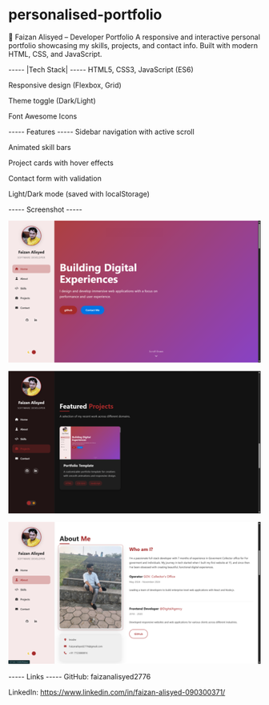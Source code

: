 # personalised-portfolio
💼 Faizan Alisyed – Developer Portfolio
A responsive and interactive personal portfolio showcasing my skills, projects, and contact info. Built with modern HTML, CSS, and JavaScript.

 ----- |Tech Stack| -----
HTML5, CSS3, JavaScript (ES6)

Responsive design (Flexbox, Grid)

Theme toggle (Dark/Light)

Font Awesome Icons

 ----- Features -----
Sidebar navigation with active scroll

Animated skill bars

Project cards with hover effects

Contact form with validation

Light/Dark mode (saved with localStorage)

 ----- Screenshot -----

  ![Image Alt](https://github.com/faizanalisyed2776/personalised-portfolio/blob/133a050ac7a062e6601771810e4792d34a616b23/template.png)
 
  
  ![Image Alt](https://github.com/faizanalisyed2776/personalised-portfolio/blob/ac41becef9ab3e17ceac90d636b34a573ccc75e0/Screenshot%202025-06-23%20085910.png)

 
  ![Image Alt](https://github.com/faizanalisyed2776/personalised-portfolio/blob/5623a7a9560c46c64718626e12d77d2f52e99289/Screenshot%202025-06-23%20084311.png)

 
 ----- Links -----
GitHub: faizanalisyed2776

LinkedIn: https://www.linkedin.com/in/faizan-alisyed-090300371/
